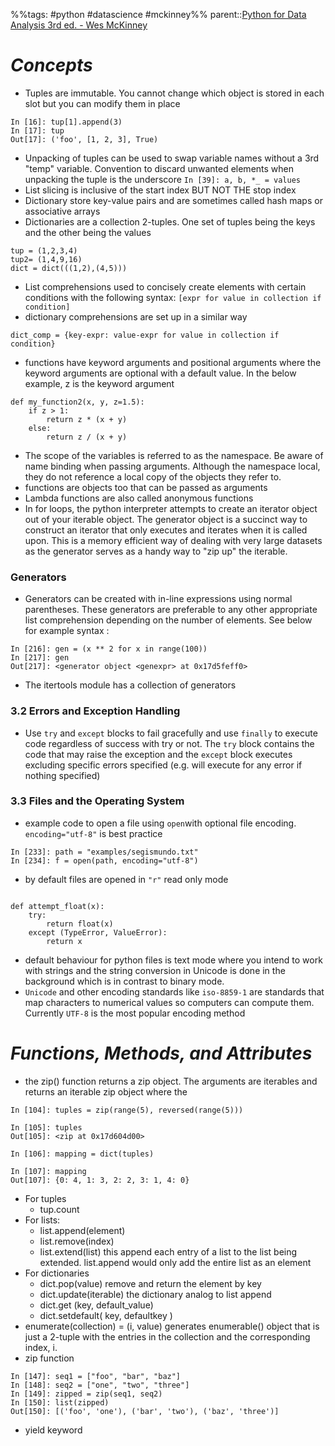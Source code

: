 %%tags: #python #datascience #mckinney%%
parent::[Python for Data Analysis 3rd ed. - Wes McKinney](Python%20for%20Data%20Analysis%203rd%20ed.%20-%20Wes%20McKinney.md)

# ***Concepts***
- Tuples are immutable. You cannot change which object is stored in each slot but you can modify them in place
``` 
In [16]: tup[1].append(3)
In [17]: tup
Out[17]: ('foo', [1, 2, 3], True)
```
- Unpacking of tuples can be used to swap variable names without a 3rd "temp" variable. Convention to discard unwanted elements when unpacking the tuple is the underscore
    ```In [39]: a, b, *_ = values```
- List slicing is inclusive of the start index BUT NOT THE stop index
- Dictionary store key-value pairs and are sometimes called hash maps or associative arrays
- Dictionaries are a collection 2-tuples. One set of tuples being the keys and the other being the values
```
tup = (1,2,3,4)
tup2= (1,4,9,16)
dict = dict(((1,2),(4,5)))
```
- List comprehensions used to concisely create elements with certain conditions with the following syntax:
   ```[expr for value in collection if condition]```
- dictionary comprehensions are set up in a similar way
```
dict_comp = {key-expr: value-expr for value in collection if condition}
```
- functions have keyword arguments and positional arguments where the keyword arguments are optional with a default value. In the below example, z is the keyword argument
```
def my_function2(x, y, z=1.5):
    if z > 1:
        return z * (x + y)
    else:
        return z / (x + y)
```
- The scope of the variables is referred to as the namespace. Be aware of name binding when passing arguments. Although the namespace local, they do not reference a local copy of the objects they refer to.
- functions are objects too that can be passed as arguments
- Lambda functions are also called anonymous functions
- In for loops, the python interpreter attempts to create an iterator object out of your iterable object. The generator object is a succinct way to construct an iterator that only executes and iterates when it is called upon. This is a memory efficient way of dealing with very large datasets as the generator serves as a handy way to "zip up" the iterable. 
### Generators 
- Generators can be created with in-line expressions using normal parentheses. These generators are preferable to any other appropriate list comprehension depending on the number of elements. See below for example syntax :
```
In [216]: gen = (x ** 2 for x in range(100))
In [217]: gen
Out[217]: <generator object <genexpr> at 0x17d5feff0>
```
- The itertools module has a collection of generators

### 3.2 Errors and Exception Handling
- Use `try` and `except` blocks to fail gracefully and use `finally` to execute code regardless of success with try or not. The `try` block contains the code that may raise the exception and the `except` block executes excluding specific errors specified (e.g. will execute for any error if nothing specified)
### 3.3 Files and the Operating System
- example code to open a file using `open`with optional file encoding.  `encoding="utf-8"` is best practice
```
In [233]: path = "examples/segismundo.txt"
In [234]: f = open(path, encoding="utf-8")
```
- by default files are opened in `"r"` read only mode
  ```
```
def attempt_float(x):
    try:
        return float(x)
    except (TypeError, ValueError):
        return x
```
- default behaviour for python files is text mode where you intend to work with strings and the string conversion in Unicode is done in the background which is in contrast to binary mode. 
- `Unicode` and other encoding standards like `iso-8859-1` are standards that map characters to numerical values so computers can compute them. Currently `UTF-8` is the most popular encoding method
# ***Functions, Methods, and Attributes***
- the zip() function returns a zip object. The arguments are iterables and returns an iterable zip object where the 
```
In [104]: tuples = zip(range(5), reversed(range(5)))

In [105]: tuples
Out[105]: <zip at 0x17d604d00>

In [106]: mapping = dict(tuples)

In [107]: mapping
Out[107]: {0: 4, 1: 3, 2: 2, 3: 1, 4: 0}
```
- For tuples
	- tup.count
- For lists:
	- list.append(element)
	- list.remove(index)
	- list.extend(list)  this append each entry of a list to the list being extended. list.append would only add the entire list as an element
- For dictionaries
	- dict.pop(value) remove and return the element by key
	- dict.update(iterable) the dictionary analog to list append
	- dict.get (key, default_value)
	- dict.setdefault( key, defaultkey )
- enumerate(collection) = (i, value)  generates enumerable() object that is just a 2-tuple with the entries in the collection and the corresponding index, i.
- zip function
```
In [147]: seq1 = ["foo", "bar", "baz"]
In [148]: seq2 = ["one", "two", "three"]
In [149]: zipped = zip(seq1, seq2)
In [150]: list(zipped)
Out[150]: [('foo', 'one'), ('bar', 'two'), ('baz', 'three')]
```
- yield keyword